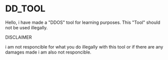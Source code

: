 # DD_TOOL
Hello, i have made a "DDOS" tool for learning purposes. This "Tool" should not be used illegally.



DISCLAIMER


i am not responcible for what you do illegally with this tool or if there are any damages made i am also not responcible.
